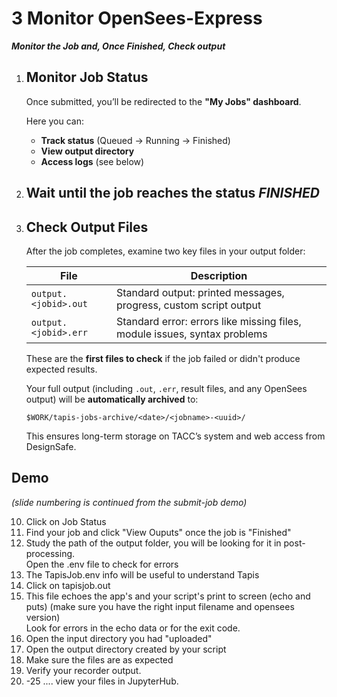 # 3 Monitor OpenSees-Express
***Monitor the Job and, Once Finished, Check output***

1. ## Monitor Job Status

    Once submitted, you’ll be redirected to the **"My Jobs" dashboard**.
    
    Here you can:
    
    * **Track status** (Queued → Running → Finished)
    * **View output directory**
    * **Access logs** (see below)

1. ## Wait until the job reaches the status *FINISHED*
 
1. ## Check Output Files

    After the job completes, examine two key files in your output folder:
    
    | File                 | Description                                                               |
    | -------------------- | ------------------------------------------------------------------------- |
    | `output.<jobid>.out` | Standard output: printed messages, progress, custom script output         |
    | `output.<jobid>.err` | Standard error: errors like missing files, module issues, syntax problems |
    
    These are the **first files to check** if the job failed or didn't produce expected results.
    
    Your full output (including `.out`, `.err`, result files, and any OpenSees output) will be **automatically archived** to:
    
    ```
    $WORK/tapis-jobs-archive/<date>/<jobname>-<uuid>/
    ```
    
    This ensures long-term storage on TACC’s system and web access from DesignSafe.


## Demo

*(slide numbering is continued from the submit-job demo)*

10. Click on Job Status
11. Find your job and click "View Ouputs" once the job is "Finished"
12. Study the path of the output folder, you will be looking for it in post-processing. <br>
Open the .env file to check for errors
13. The TapisJob.env info will be useful to understand Tapis
14. Click on tapisjob.out
15. This file echoes the app's and your script's print to screen (echo and puts) (make sure you have the right input filename and opensees version)<br>
Look for errors in the echo data or for the exit code.
16. Open the input directory you had "uploaded"
17. Open the output directory created by your script
18. Make sure the files are as expected
19. Verify your recorder output.
20. -25 .... view your files in JupyterHub.

<div id="slideShow">
<script>
    addSlides("slideShow","../../_static/WebPortal_Express/Slide","JPG",10,25)
</script>

